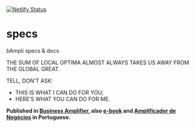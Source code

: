 [![Netlify Status](https://api.netlify.com/api/v1/badges/8b713967-91c2-467f-941c-d2568c833600/deploy-status)](https://app.netlify.com/sites/bampli/deploys)

# specs
bAmpli specs &amp; docs

THE SUM OF LOCAL OPTIMA ALMOST ALWAYS TAKES US AWAY FROM THE GLOBAL GREAT.

TELL, DON'T ASK:
- THIS IS WHAT I CAN DO FOR YOU;
- HERE’S WHAT YOU CAN DO FOR ME.

**Published in [Business Amplifier](https://www.amazon.com/Business-Amplifier-M-Sc-Motta-Lopes/dp/B083XGK14Q), also [e-book](https://www.amazon.com/Business-Amplifier-Jose-Motta-Lopes-ebook-dp-B086L6V6QY/dp/B086L6V6QY/) and [Amplificador de Negócios](https://www.amazon.com/M-Sc-Jose-Motta-Lopes/dp/8592301009) in Portuguese.**
